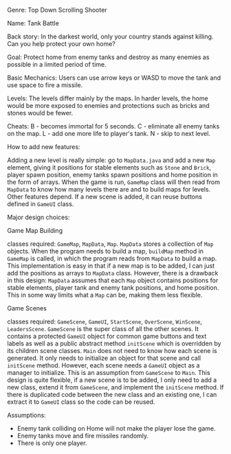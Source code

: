 Genre:
Top Down Scrolling Shooter

Name:
Tank Battle

Back story:
In the darkest world, only your country stands against killing. Can you help protect your own home?

Goal:
Protect home from enemy tanks and destroy as many enemies as possible in a limited period of time.

Basic Mechanics:
Users can use arrow keys or WASD to move the tank and use space to fire a missile.

Levels:
The levels differ mainly by the maps. In harder levels, the home would be more exposed to enemies and protections such as bricks and stones would be fewer.

Cheats:
B - becomes immortal for 5 seconds.
C - eliminate all enemy tanks on the map.
L - add one more life to player's tank.
N - skip to next level.

How to add new features:

Adding a new level is really simple: go to `MapData.java` and add a new `Map` element, giving it positions for stable elements such as `Stone` and `Brick`, player spawn position, enemy tanks spawn positions and home position in the form of arrays. When the game is run, `GameMap` class will then read from `MapData` to know how many levels there are and to build maps for levels.
Other features depend. If a new scene is added, it can reuse buttons defined in `GameUI` class.

Major design choices:

Game Map Building

classes required: `GameMap`, `MapData`, `Map`.
`MapData` stores a collection of `Map` objects. When the program needs to build a map, `buildMap` method in `GameMap` is called, in which the program reads from `MapData` to build a map.
This implementation is easy in that if a new map is to be added,  I can just add the positions as arrays to `MapData` class. However, there is a drawback in this design: `MapData` assumes that each `Map` object contains positions for stable elements, player tank and enemy tank positions, and home position. This in some way limits what a `Map` can be, making them less flexible.

Game Scenes

classes required: `GameScene`, `GameUI`, `StartScene`, `OverScene`, `WinScene`, `LeadersScene`.
`GameScene` is the super class of all the other scenes. It contains a protected `GameUI` object for common game buttons and text labels as well as a public abstract method `initScene` which is overridden by its children scene classes.
`Main` does not need to know how each scene is generated. It only needs to initialize an object for that scene and call `initScene` method. However, each scene needs a `GameUI` object as a manager to initialize. This is an assumption from `GameScene` to `Main`.
This design is quite flexible, if a new scene is to be added, I only need to add a new class, extend it from `GameScene`, and implement the `initScene` method. If there is duplicated code between the new class and an existing one, I can extract it to `GameUI` class so the code can be reused.

Assumptions:

- Enemy tank colliding on Home will not make the player lose the game.
- Enemy tanks move and fire missiles randomly.
- There is only one player.
